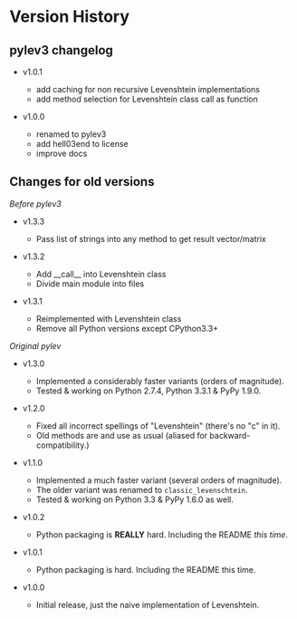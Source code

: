 # Version History

## pylev3 changelog
* v1.0.1
    * add caching for non recursive Levenshtein implementations
    * add method selection for Levenshtein class call as function

* v1.0.0
    * renamed to pylev3
    * add hell03end to license
    * improve docs


## Changes for old versions
*Before pylev3*
* v1.3.3
    * Pass list of strings into any method to get result vector/matrix

* v1.3.2
    * Add \_\_call\_\_ into Levenshtein class
    * Divide main module into files

* v1.3.1
    * Reimplemented with Levenshtein class
    * Remove all Python versions except CPython3.3+

*Original pylev*
* v1.3.0
    * Implemented a considerably faster variants (orders of magnitude).
    * Tested & working on Python 2.7.4, Python 3.3.1 & PyPy 1.9.0.

* v1.2.0
    * Fixed all incorrect spellings of "Levenshtein" (there's no "c" in it).
    * Old methods are and use as usual (aliased for backward-compatibility.)

* v1.1.0
    * Implemented a much faster variant (several orders of magnitude).
    * The older variant was renamed to ``classic_levenschtein``.
    * Tested & working on Python 3.3 & PyPy 1.6.0 as well.

* v1.0.2
    * Python packaging is **REALLY** hard. Including the README *this time*.

* v1.0.1
    * Python packaging is hard. Including the README this time.

* v1.0.0
    * Initial release, just the naive implementation of Levenshtein.
